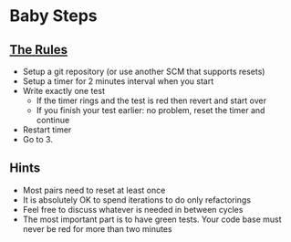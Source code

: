 # Baby Steps

## [The Rules](https://kata-log.rocks/baby-steps)

- Setup a git repository (or use another SCM that supports resets)
- Setup a timer for 2 minutes interval when you start
- Write exactly one test
  - If the timer rings and the test is red then revert and start over
  - If you finish your test earlier: no problem, reset the timer and continue
- Restart timer
- Go to 3.

## Hints
- Most pairs need to reset at least once
- It is absolutely OK to spend iterations to do only refactorings
- Feel free to discuss whatever is needed in between cycles
- The most important part is to have green tests. Your code base must never be red for more than two minutes
